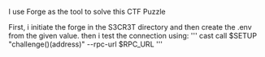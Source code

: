 I use Forge as the tool to solve this CTF Puzzle

First, i initiate the forge in the S3CR3T directory and then create the .env from the given value.
then i test the connection using:
'''
cast call $SETUP "challenge()(address)" --rpc-url $RPC_URL
'''
